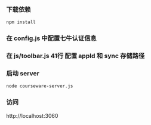 ### 下载依赖
`npm install`

### 在 config.js 中配置七牛认证信息

### 在 js/toolbar.js 41行 配置 appId 和 sync 存储路径

### 启动 server
`node courseware-server.js`

### 访问

http://localhost:3060
